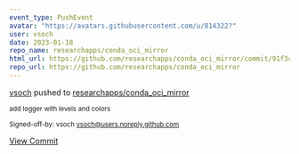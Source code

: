 ```yaml
---
event_type: PushEvent
avatar: "https://avatars.githubusercontent.com/u/814322?"
user: vsoch
date: 2023-01-18
repo_name: researchapps/conda_oci_mirror
html_url: https://github.com/researchapps/conda_oci_mirror/commit/91f3c40d45f131474c08f3c85277b82d9041eaa4
repo_url: https://github.com/researchapps/conda_oci_mirror
---
```


<a href='https://github.com/vsoch' target='_blank'>vsoch</a> pushed to <a href='https://github.com/researchapps/conda_oci_mirror' target='_blank'>researchapps/conda_oci_mirror</a>

<small>add logger with levels and colors

Signed-off-by: vsoch <vsoch@users.noreply.github.com></small>

<a href='https://github.com/researchapps/conda_oci_mirror/commit/91f3c40d45f131474c08f3c85277b82d9041eaa4' target='_blank'>View Commit</a>